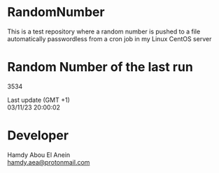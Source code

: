 # RandomNumber    
This is a test repository where a random number is pushed to a file automatically passwordless from a cron job in my Linux CentOS server    
# Random Number of the last run   
3534
      
Last update (GMT +1)    
03/11/23 20:00:02
# Developer    
Hamdy Abou El Anein   
hamdy.aea@protonmail.com
